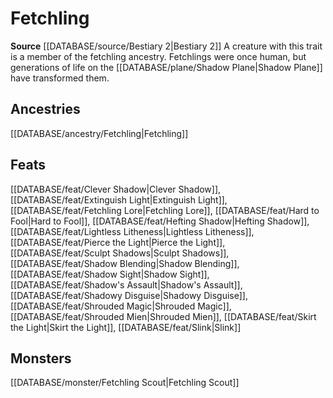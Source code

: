 ﻿---
id: '300'
name: Fetchling
rarity: Common
rus_type_level: null
source: '[[DATABASE/source/Bestiary 2|Bestiary 2]]'
trait:
- Fetchling
type: Trait

---
# Fetchling

**Source** [[DATABASE/source/Bestiary 2|Bestiary 2]] 
A creature with this trait is a member of the fetchling ancestry. Fetchlings were once human, but generations of life on the [[DATABASE/plane/Shadow Plane|Shadow Plane]] have transformed them.

## Ancestries

[[DATABASE/ancestry/Fetchling|Fetchling]]

## Feats

[[DATABASE/feat/Clever Shadow|Clever Shadow]], [[DATABASE/feat/Extinguish Light|Extinguish Light]], [[DATABASE/feat/Fetchling Lore|Fetchling Lore]], [[DATABASE/feat/Hard to Fool|Hard to Fool]], [[DATABASE/feat/Hefting Shadow|Hefting Shadow]], [[DATABASE/feat/Lightless Litheness|Lightless Litheness]], [[DATABASE/feat/Pierce the Light|Pierce the Light]], [[DATABASE/feat/Sculpt Shadows|Sculpt Shadows]], [[DATABASE/feat/Shadow Blending|Shadow Blending]], [[DATABASE/feat/Shadow Sight|Shadow Sight]], [[DATABASE/feat/Shadow's Assault|Shadow's Assault]], [[DATABASE/feat/Shadowy Disguise|Shadowy Disguise]], [[DATABASE/feat/Shrouded Magic|Shrouded Magic]], [[DATABASE/feat/Shrouded Mien|Shrouded Mien]], [[DATABASE/feat/Skirt the Light|Skirt the Light]], [[DATABASE/feat/Slink|Slink]]

## Monsters

[[DATABASE/monster/Fetchling Scout|Fetchling Scout]]